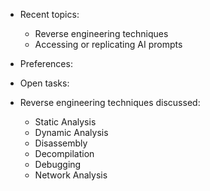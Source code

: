- Recent topics:
  - Reverse engineering techniques
  - Accessing or replicating AI prompts
- Preferences:
- Open tasks:

- Reverse engineering techniques discussed:
  - Static Analysis
  - Dynamic Analysis
  - Disassembly
  - Decompilation
  - Debugging
  - Network Analysis